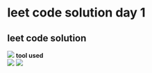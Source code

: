 # leet code solution day 1

## leet code solution
<p align="left">
  <img src="https://icon-icons.com/icons2/2107/PNG/64/file_type_cpp_icon_130670.png"/>
  <b>tool used</b><br>
  <img src="https://icon-icons.com/icons2/2107/PNG/64/file_type_vscode_icon_130084.png"/>
  <img src="https://icon-icons.com/icons2/1508/PNG/64/distributorlogoarchlinux_103805.png"/>
</p>
